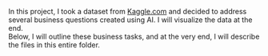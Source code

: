 In this project, I took a dataset from [Kaggle.com](https://www.kaggle.com/datasets/gregorut/videogamesales) and decided to address several business questions created using AI. I will visualize the data at the end.\
Below, I will outline these business tasks, and at the very end, I will describe the files in this entire folder.
